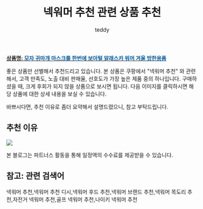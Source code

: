﻿---
layout: post
title:  "넥워머 추천 관련 상품 추천"
author: teddy
categories: [ 가구/인테리어 ]
tags: [넥워머 추천,넥워머 추천 디시,넥워머 후드 추천,넥워머 브랜드 추천,넥워머 목도리 추천,자전거 넥워머 추천,골프 넥워머 추천,나이키 넥워머 추천]
image: https://static.coupangcdn.com/image/vendor_inventory/1c1c/0c5ffa4dffb5120b6c8b954ca09b097d455fea60b4a4910d533865871a04.jpg 
description: "쿠팡에서 넥워머 추천 관련 상품으로 가장 고객 선호도가 높은 제품 중 하나입니다."
---

<a href="https://link.coupang.com/re/AFFSDP?lptag=AF3256674&pageKey=6150494790&itemId=11868377835&vendorItemId=79198035202&traceid=V0-153-21d6083ca3c32c36&requestid=20221223015949911174059"><b>상품명: <font color='#01579B'>모자 귀마개 마스크를 한번에 보아털 알래스카 워머 겨울 방한용품</font></b></a>

좋은 상품만 선별해서 추천드리고 있습니다.
본 상품은 쿠팡에서 "넥워머 추천" 와 관련해서, 고객 만족도, 노출 대비 판매율, 선호도가 가장 높은 제품 중의 하나입니다.
구매하셨을 때, 크게 후회가 되지 않을 상품으로 보시면 됩니다. 
다음 이미지를 클릭하시면 해당 상품에 대한 상세 내용을 보실 수 있습니다.

바쁘시다면, 추천 이유로 좀더 요약해서 설명드렸으니, 참고 부탁드립니다.

## 추천 이유 

<a href="https://link.coupang.com/re/AFFSDP?lptag=AF3256674&pageKey=6150494790&itemId=11868377835&vendorItemId=79198035202&traceid=V0-153-21d6083ca3c32c36&requestid=20221223015949911174059"><img src="https://link.coupang.com/re/AFFSDP?lptag=AF3256674&pageKey=6150494790&itemId=11868377835&vendorItemId=79198035202&traceid=V0-153-21d6083ca3c32c36&requestid=20221223015949911174059"></a> 

본 블로그는 파트너스 활동을 통해 일정액의 수수료를 제공받을 수 있습니다.

## 참고: 관련 검색어    
넥워머 추천,넥워머 추천 디시,넥워머 후드 추천,넥워머 브랜드 추천,넥워머 목도리 추천,자전거 넥워머 추천,골프 넥워머 추천,나이키 넥워머 추천